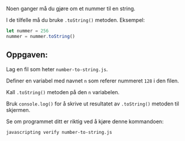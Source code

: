 Noen ganger må du gjøre om et nummer til en string.

I de tilfelle må du bruke `.toString()` metoden. Eksempel:

```js
let nummer = 256
nummer = nummer.toString()
```

## Oppgaven:

Lag en fil som heter `number-to-string.js`.

Definer en variabel med navnet `n` som referer nummeret `128` i den filen.

Kall `.toString()` metoden på den `n` variabelen.

Bruk `console.log()` for å skrive ut resultatet av `.toString()` metoden til skjermen.

Se om programmet ditt er riktig ved å kjøre denne kommandoen:

```bash
javascripting verify number-to-string.js
```
